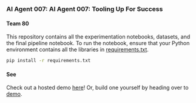 ### AI Agent 007: AI Agent 007: Tooling Up For Success

#### Team 80

This repository contains all the experimentation notebooks, datasets, and the final pipeline notebook. To run the notebook, ensure that your Python environment contains all the libraries in [requirements.txt](requirements.txt).

```bash
pip install -r requirements.txt
```

#### See

Check out a hosted demo [here](https://team-eighty-frontend.streamlit.app/)!
Or, build one yourself by heading over to [demo](demo).
